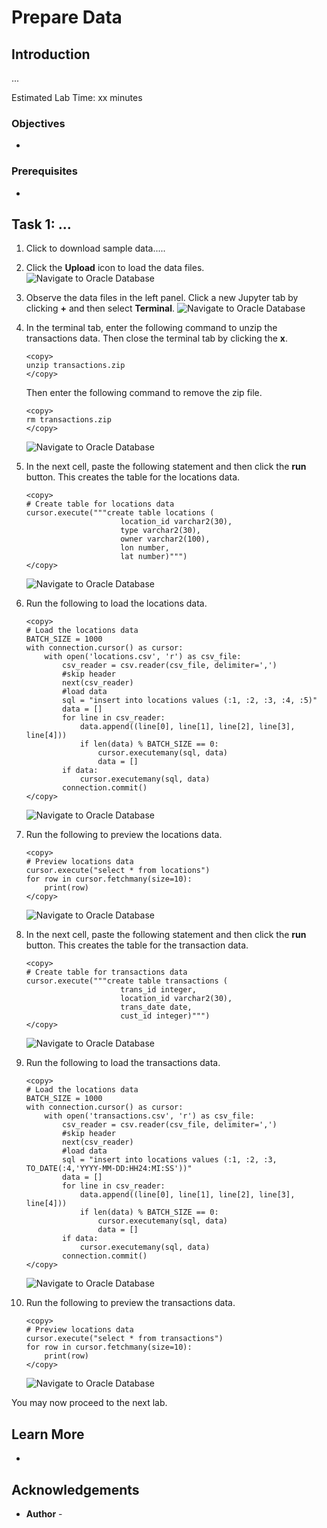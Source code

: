 # Prepare Data


## Introduction

...

Estimated Lab Time: xx minutes

### Objectives

* 

### Prerequisites

* 

## Task 1: ... 

1. Click to download sample data.....
   
2. Click the **Upload** icon to load the data files.
   ![Navigate to Oracle Database](images/prepare-data-01.png)

3. Observe the data files in the left panel.  Click a new Jupyter tab by clicking **+**  and then select **Terminal**.
   ![Navigate to Oracle Database](images/prepare-data-02.png)

4.  In the terminal tab, enter the following command to unzip the transactions data. Then close the terminal tab by clicking the **x**.

     ```
     <copy>
     unzip transactions.zip 
     </copy>
     ```

     Then enter the following command to remove the zip file.

     ```
     <copy>
     rm transactions.zip 
     </copy>
     ```
     ![Navigate to Oracle Database](images/prepare-data-03.png)

5. In the next cell, paste the following statement and then click the **run** button. This creates the table for the locations data. 

     ```
     <copy>
     # Create table for locations data
     cursor.execute("""create table locations (
                          location_id varchar2(30), 
                          type varchar2(30), 
                          owner varchar2(100),  
                          lon number, 
                          lat number)""")
     </copy>
     ```
     ![Navigate to Oracle Database](images/prepare-data-04.png)

5. Run the following to load the locations data.

     ```
     <copy>
     # Load the locations data
     BATCH_SIZE = 1000
     with connection.cursor() as cursor:
         with open('locations.csv', 'r') as csv_file:
             csv_reader = csv.reader(csv_file, delimiter=',')
             #skip header
             next(csv_reader) 
             #load data
             sql = "insert into locations values (:1, :2, :3, :4, :5)"
             data = []
             for line in csv_reader:
                 data.append((line[0], line[1], line[2], line[3], line[4]))
                 if len(data) % BATCH_SIZE == 0:
                     cursor.executemany(sql, data)
                     data = []
             if data:
                 cursor.executemany(sql, data)
             connection.commit()
     </copy>
     ```
     ![Navigate to Oracle Database](images/prepare-data-05.png)


6. Run the following to preview the locations data.

     ```
     <copy>
     # Preview locations data
     cursor.execute("select * from locations")
     for row in cursor.fetchmany(size=10):
         print(row)
     </copy>
     ```
     ![Navigate to Oracle Database](images/prepare-data-06.png)


5. In the next cell, paste the following statement and then click the **run** button. This creates the table for the transaction data. 

     ```
     <copy>
     # Create table for transactions data
     cursor.execute("""create table transactions (
                          trans_id integer,
                          location_id varchar2(30), 
                          trans_date date, 
                          cust_id integer)""")
     </copy>
     ```
     ![Navigate to Oracle Database](images/prepare-data-07.png)



5. Run the following to load the transactions data.

     ```
     <copy>
     # Load the locations data
     BATCH_SIZE = 1000
     with connection.cursor() as cursor:
         with open('transactions.csv', 'r') as csv_file:
             csv_reader = csv.reader(csv_file, delimiter=',')
             #skip header
             next(csv_reader) 
             #load data
             sql = "insert into locations values (:1, :2, :3, TO_DATE(:4,'YYYY-MM-DD:HH24:MI:SS'))"
             data = []
             for line in csv_reader:
                 data.append((line[0], line[1], line[2], line[3], line[4]))
                 if len(data) % BATCH_SIZE == 0:
                     cursor.executemany(sql, data)
                     data = []
             if data:
                 cursor.executemany(sql, data)
             connection.commit()
     </copy>
     ```
     ![Navigate to Oracle Database](images/prepare-data-08.png)



6. Run the following to preview the transactions data.

     ```
     <copy>
     # Preview locations data
     cursor.execute("select * from transactions")
     for row in cursor.fetchmany(size=10):
         print(row)
     </copy>
     ```
     ![Navigate to Oracle Database](images/prepare-data-09.png)



You may now proceed to the next lab.

## Learn More
* 

## Acknowledgements
* **Author** - 
